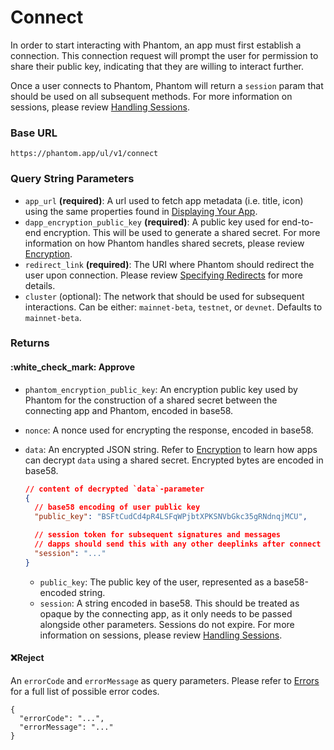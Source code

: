 # Connect

In order to start interacting with Phantom, an app must first establish a connection. This connection request will prompt the user for permission to share their public key, indicating that they are willing to interact further.

Once a user connects to Phantom, Phantom will return a `session` param that should be used on all subsequent methods. For more information on sessions, please review [Handling Sessions](../handling-sessions.md).

### Base URL

```
https://phantom.app/ul/v1/connect
```

### Query String Parameters

* `app_url` **(required)**: A url used to fetch app metadata (i.e. title, icon) using the same properties found in [Displaying Your App](../../../best-practices/displaying-your-app.md).
* `dapp_encryption_public_key` **(required)**: A public key used for end-to-end encryption. This will be used to generate a shared secret. For more information on how Phantom handles shared secrets, please review [Encryption](../encryption.md).&#x20;
* `redirect_link` **(required)**: The URI where Phantom should redirect the user upon connection. Please review [Specifying Redirects](../specifying-redirects.md) for more details.
* `cluster` (optional): The network that should be used for subsequent interactions. Can be either: `mainnet-beta`, `testnet`, or `devnet`. Defaults to `mainnet-beta`.

### Returns

#### :white\_check\_mark: Approve

* `phantom_encryption_public_key`: An encryption public key used by Phantom for the construction of a shared secret between the connecting app and Phantom, encoded in base58.
* `nonce`: A nonce used for encrypting the response, encoded in base58.
*   `data`: An encrypted JSON string. Refer to [Encryption](../encryption.md) to learn how apps can decrypt `data` using a shared secret. Encrypted bytes are encoded in base58.

    ```json
    // content of decrypted `data`-parameter
    {
      // base58 encoding of user public key
      "public_key": "BSFtCudCd4pR4LSFqWPjbtXPKSNVbGkc35gRNdnqjMCU",

      // session token for subsequent signatures and messages
      // dapps should send this with any other deeplinks after connect
      "session": "..."
    }
    ```

    * `public_key`: The public key of the user, represented as a base58-encoded string.
    * `session`: A string encoded in base58. This should be treated as opaque by the connecting app, as it only needs to be passed alongside other parameters. Sessions do not expire. For more information on sessions, please review [Handling Sessions](../handling-sessions.md).

#### :x:Reject

An `errorCode` and `errorMessage` as query parameters. Please refer to [Errors](../../errors.md) for a full list of possible error codes.

```
{
  "errorCode": "...",
  "errorMessage": "..."
}
```

